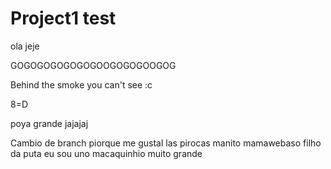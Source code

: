 # Project1 test
 ola
 jeje


 GOGOGOGOGOGOGOOGOGOGOOGOG

Behind the smoke you can't see :c

 8=D

 poya grande jajajaj

Cambio de branch piorque me gustal las pirocas manito mamawebaso filho da puta eu sou uno macaquinhio muito grande